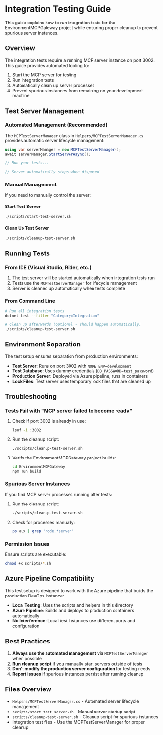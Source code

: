 # Integration Testing Guide

This guide explains how to run integration tests for the EnvironmentMCPGateway project while ensuring proper cleanup to prevent spurious server instances.

## Overview

The integration tests require a running MCP server instance on port 3002. This guide provides automated tooling to:

1. Start the MCP server for testing
2. Run integration tests  
3. Automatically clean up server processes
4. Prevent spurious instances from remaining on your development machine

## Test Server Management

### Automated Management (Recommended)

The `MCPTestServerManager` class in `Helpers/MCPTestServerManager.cs` provides automatic server lifecycle management:

```csharp
using var serverManager = new MCPTestServerManager();
await serverManager.StartServerAsync();

// Run your tests...

// Server automatically stops when disposed
```

### Manual Management

If you need to manually control the server:

#### Start Test Server
```bash
./scripts/start-test-server.sh
```

#### Clean Up Test Server
```bash
./scripts/cleanup-test-server.sh
```

## Running Tests

### From IDE (Visual Studio, Rider, etc.)
1. The test server will be started automatically when integration tests run
2. Tests use the `MCPTestServerManager` for lifecycle management
3. Server is cleaned up automatically when tests complete

### From Command Line
```bash
# Run all integration tests
dotnet test --filter "Category=Integration"

# Clean up afterwards (optional - should happen automatically)
./scripts/cleanup-test-server.sh
```

## Environment Separation

The test setup ensures separation from production environments:

- **Test Server**: Runs on port 3002 with `NODE_ENV=development`
- **Test Database**: Uses dummy credentials (`DB_PASSWORD=test_password`)
- **Production Server**: Deployed via Azure pipeline, runs in containers
- **Lock Files**: Test server uses temporary lock files that are cleaned up

## Troubleshooting

### Tests Fail with "MCP server failed to become ready"

1. Check if port 3002 is already in use:
   ```bash
   lsof -i :3002
   ```

2. Run the cleanup script:
   ```bash
   ./scripts/cleanup-test-server.sh
   ```

3. Verify the EnvironmentMCPGateway project builds:
   ```bash
   cd EnvironmentMCPGateway
   npm run build
   ```

### Spurious Server Instances

If you find MCP server processes running after tests:

1. Run the cleanup script:
   ```bash
   ./scripts/cleanup-test-server.sh
   ```

2. Check for processes manually:
   ```bash
   ps aux | grep "node.*server"
   ```

### Permission Issues

Ensure scripts are executable:
```bash
chmod +x scripts/*.sh
```

## Azure Pipeline Compatibility

This test setup is designed to work with the Azure pipeline that builds the production DevOps instance:

- **Local Testing**: Uses the scripts and helpers in this directory
- **Azure Pipeline**: Builds and deploys to production containers automatically
- **No Interference**: Local test instances use different ports and configuration

## Best Practices

1. **Always use the automated management** via `MCPTestServerManager` when possible
2. **Run cleanup script** if you manually start servers outside of tests
3. **Don't modify the production server configuration** for testing needs
4. **Report issues** if spurious instances persist after running cleanup

## Files Overview

- `Helpers/MCPTestServerManager.cs` - Automated server lifecycle management
- `scripts/start-test-server.sh` - Manual server startup script
- `scripts/cleanup-test-server.sh` - Cleanup script for spurious instances
- Integration test files - Use the MCPTestServerManager for proper cleanup